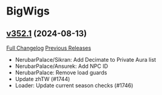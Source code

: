 # BigWigs

## [v352.1](https://github.com/BigWigsMods/BigWigs/tree/v352.1) (2024-08-13)
[Full Changelog](https://github.com/BigWigsMods/BigWigs/compare/v352...v352.1) [Previous Releases](https://github.com/BigWigsMods/BigWigs/releases)

- NerubarPalace/Sikran: Add Decimate to Private Aura list  
- NerubarPalace/Ansurek: Add NPC ID  
- NerubarPalace: Remove load guards  
- Update zhTW (#1744)  
- Loader: Update current season checks (#1746)  
